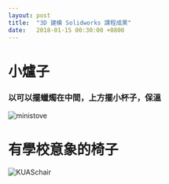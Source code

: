 ```yaml
---
layout: post
title:  "3D 建模 Solidworks 課程成果"
date:   2018-01-15 00:30:00 +0800
---
```


# 小爐子

### 以可以擺蠟燭在中間，上方擺小杯子，保溫

![ministove](http://ouvek.com/assets/img/post/2018-01-15/chair.JPG)

# 有學校意象的椅子

![KUASchair](http://ouvek.com/assets/img/post/2018-01-15/chair.JPG)